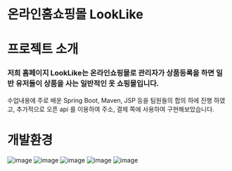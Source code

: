 # 온라인홈쇼핑몰 LookLike


<h1>프로젝트 소개</h1>
  
<h3>저희 홈페이지 LookLike는 온라인쇼핑몰로 관리자가 상품등록을 하면 일반 유저들이 상품을 사는 일반적인 옷 쇼핑몰입니다.</h3>

수업내용에 주로 배운 Spring Boot, Maven, JSP 등을 팀원들의 합의 하에 진행 하였고, 추가적으로 오픈 api 를 이용하여 주소, 결제 쪽에 사용하여 구현해보았습니다.



<h1>개발환경</h1>



![image](https://github.com/moyasiru/projectLookLike/assets/130022940/1050d6ee-18ca-49ee-8c1c-648f4df81cb0)
![image](https://github.com/moyasiru/projectLookLike/assets/130022940/f0ae14bd-642d-48db-8abb-c3b71a59f48a)
![image](https://github.com/moyasiru/projectLookLike/assets/130022940/dd6a52a3-5769-4880-8ca4-94fbddd7a14f)
![image](https://github.com/moyasiru/projectLookLike/assets/130022940/6c541a3b-f024-4b11-8098-15141bcb21d1)
![image](https://github.com/moyasiru/projectLookLike/assets/130022940/73b6dcfc-7a52-428c-b640-e631a5d72e4c)



